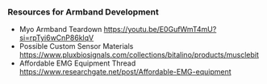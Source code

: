### Resources for Armband Development

- Myo Armband Teardown https://youtu.be/E0GufWmT4mU?si=rpTyi6wCnP86klqV
- Possible Custom Sensor Materials https://www.pluxbiosignals.com/collections/bitalino/products/musclebit
- Affordable EMG Equipment Thread https://www.researchgate.net/post/Affordable-EMG-equipment
